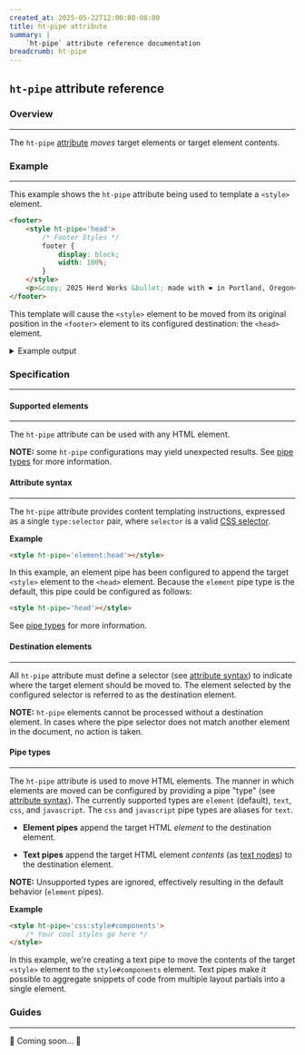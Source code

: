 ```yaml
---
created_at: 2025-05-22T12:00:00-08:00
title: ht-pipe attribute
summary: |
    `ht-pipe` attribute reference documentation
breadcrumb: ht-pipe
---
```


## `ht-pipe` attribute reference

<auto-toc selectors='h3,h4,h5,h6,dl dt'></auto-toc>

### Overview
------------

The `ht-pipe` [attribute] _moves_ target elements or target element contents.

### Example
-----------


This example shows the `ht-pipe` attribute being used to template a `<style>` element.

<code-snippet ht-block filename='theme/partials/footer.html' highlight='2'>

```html
<footer>
    <style ht-pipe='head'>
        /* Footer Styles */
        footer {
            display: block;
            width: 100%;
        }
    </style>
    <p>&copy; 2025 Herd Works &bullet; made with ❤️ in Portland, Oregon</p>
</footer>
```

</code-snippet>

This template will cause the `<style>` element to be moved from its original position in the `<footer>` element to its configured destination: the `<head>` element.

<details><summary>Example output</summary>

Let's see what would happen if our example `<footer>` element is loaded from the following layout template:

```html
<!DOCTYPE html>
<html lang="en-US">
    <head>
        <title></title>
        <link rel='stylesheet' href='/css/styles.css'>
        <style id='components'></style>
        <style id='layout'>
            /* Layout-specific style overrides */
            :root {
                --container-width: 840px;
            }
        </style>
    </head>
    <body>
        <header ht-include='partials/header'></header>
        <article ht-include='partials/article'></header>
        <footer ht-include='partials/footer'></footer>
    </body>
</html>
```

The `<footer>` element would be included into the generated page, but the footer's `<style>` element would be _moved_ (appended) to the `<head>`!

```html
<!DOCTYPE html>
<html lang="en-US">
    <head>
        <title></title>
        <link rel='stylesheet' href='/css/styles.css'>
        <style id='layout'>
            /* Layout-specific style overrides */
            :root {
                --container-width: 840px;
            }
        </style>
        <style>
            /* Footer Styles */
            footer {
                display: block;
                width: 100%;
            }
        </style>
    </head>
    <body>
        <header>
            <!-- the header element would be included here -->
        </header>
        <article>
            <!-- the article element would be included here -->
        </header>
        <footer>
            <p>&copy; 2025 Herd Works &bullet; made with ❤️ in Portland, Oregon</p>
        </footer>
    </body>
</html>
```

When HyperTemplates encounters an element with an `ht-pipe` attribute, it uses the provided [selector](#attribute-syntax) to query the document for a [destination element](#destination-elements).
If a matching element is found, it proceeds to move the target element into the destination element.

In this example, the `ht-pipe='head'` attribute defines `head` as the selector, which HyperTemplates uses to query the document (which query is effectively `document.querySelector("head")`).

</details>


### Specification
-----------------

#### Supported elements
-----------------------

The `ht-pipe` attribute can be used with any HTML element.

<doc-quote ht-block caution>

**NOTE:** some `ht-pipe` configurations may yield unexpected results.
See [pipe types] for more information.

</doc-quote>

#### Attribute syntax
---------------------

The `ht-pipe` attribute provides content templating instructions, expressed as a single `type:selector` pair, where `selector` is a valid [CSS selector].

**Example**

```html
<style ht-pipe='element:head'></style>
```

In this example, an element pipe has been configured to append the target `<style>` element to the `<head>` element.
Because the `element` pipe type is the default, this pipe could be configured as follows:

```html
<style ht-pipe='head'></style>
```


See [pipe types] for more information.

#### Destination elements
-------------------------

All `ht-pipe` attribute must define a selector (see [attribute syntax]) to indicate where the target element should be moved to.
The element selected by the configured selector is referred to as the destination element.

<doc-quote ht-block success>

**NOTE:** `ht-pipe` elements cannot be processed without a destination element.
In cases where the pipe selector does not match another element in the document, no action is taken.

</doc-quote>

#### Pipe types
---------------

The `ht-pipe` attribute is used to move HTML elements. 
The manner in which elements are moved can be configured by providing a pipe "type" (see [attribute syntax]).
The currently supported types are `element` (default), `text`, `css`, and `javascript`.
The `css` and `javascript` pipe types are aliases for `text`.

* **Element pipes** append the target HTML _element_ to the destination element.

* **Text pipes** append the target HTML element _contents_ (as [text nodes]) to the destination element.

<doc-quote ht-block notice>

**NOTE:** Unsupported types are ignored, effectively resulting in the default behavior (`element` pipes).

</doc-quote>

**Example**

```html
<style ht-pipe='css:style#components'>
    /* Your cool styles go here */
</style>
```

In this example, we're creating a text pipe to move the contents of the target `<style>` element to the `style#components` element.
Text pipes make it possible to aggregate snippets of code from multiple layout partials into a single element.

### Guides
----------

🚧 Coming soon... 🚧

<!-- Links -->
[CSS selector]: https://developer.mozilla.org/en-US/docs/Web/CSS/CSS_selectors
[attribute]: https://developer.mozilla.org/en-US/docs/Web/HTML/Attributes
[layouts]: /docs/reference/core/layouts/
[template data]: /docs/reference/core/data/
[template data property]: /docs/reference/core/data/#template-data-property
[template data value]: /docs/reference/core/data/#template-data-value
[template data properties]: /docs/reference/core/data/#template-data-property
[void elements]: https://developer.mozilla.org/en-US/docs/Glossary/Void_element
[Text]: https://developer.mozilla.org/en-US/docs/Web/API/Text
[text node]: https://developer.mozilla.org/en-US/docs/Web/API/Text
[Text nodes]: https://developer.mozilla.org/en-US/docs/Web/API/Text
[Element node]: https://developer.mozilla.org/en-US/docs/Web/API/Element
[Element nodes]: https://developer.mozilla.org/en-US/docs/Web/API/Element
[Markdown]: /docs/reference/core/markdown/
[content formats]: #content-formats
[`net/html`]: https://pkg.go.dev/golang.org/x/net/html
[`<title>`]: https://developer.mozilla.org/en-US/docs/Web/HTML/Reference/Elements/title
[`ht-content`]: /docs/reference/core/attributes/ht-content/
[HTML `<param>` element]: https://developer.mozilla.org/en-US/docs/Web/HTML/Reference/Elements/param
[attribute syntax]: #attribute-syntax
[pipe types]: #pipe-types

